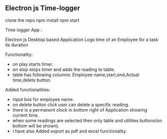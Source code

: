 ## Electron js Time-logger

clone the repo
npm install
npm start

Time logger App :

Electron js Desktop based Application
Logs time of an Employee for a task its duration

Functionality:

- on play starts timer.
- on stop stops timer and adds the reading to table.
- table has following columns: Employee name,start,end,Actual time,delete button.

Added functionalities:

- input box for employee name.
- on delete button click user can delete a specific reading.
- there is a permanent clock in bottom right of Application showing current time.
- when some readings are selected then only table and utilities buttons(on bottom will be shown).
- I have also Added export as pdf and excel functionality.
